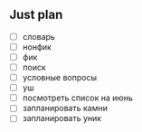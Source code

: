 ## Just plan
- [ ] словарь 
- [ ] нонфик
- [ ] фик
- [ ] поиск
- [ ] условные вопросы
- [ ] уш
- [ ] посмотреть список на июнь
- [ ] запланировать камни
- [ ] запланировать уник
